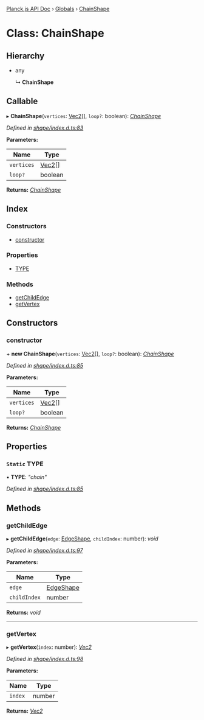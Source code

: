 [Planck.js API Doc](../README.md) › [Globals](../globals.md) › [ChainShape](chainshape.md)

# Class: ChainShape

## Hierarchy

* any

  ↳ **ChainShape**

## Callable

▸ **ChainShape**(`vertices`: [Vec2](vec2.md)[], `loop?`: boolean): *[ChainShape](chainshape.md)*

*Defined in [shape/index.d.ts:83](https://github.com/shakiba/planck.js/blob/038d425/lib/shape/index.d.ts#L83)*

**Parameters:**

Name | Type |
------ | ------ |
`vertices` | [Vec2](vec2.md)[] |
`loop?` | boolean |

**Returns:** *[ChainShape](chainshape.md)*

## Index

### Constructors

* [constructor](chainshape.md#constructor)

### Properties

* [TYPE](chainshape.md#static-type)

### Methods

* [getChildEdge](chainshape.md#getchildedge)
* [getVertex](chainshape.md#getvertex)

## Constructors

###  constructor

\+ **new ChainShape**(`vertices`: [Vec2](vec2.md)[], `loop?`: boolean): *[ChainShape](chainshape.md)*

*Defined in [shape/index.d.ts:85](https://github.com/shakiba/planck.js/blob/038d425/lib/shape/index.d.ts#L85)*

**Parameters:**

Name | Type |
------ | ------ |
`vertices` | [Vec2](vec2.md)[] |
`loop?` | boolean |

**Returns:** *[ChainShape](chainshape.md)*

## Properties

### `Static` TYPE

▪ **TYPE**: *"chain"*

*Defined in [shape/index.d.ts:85](https://github.com/shakiba/planck.js/blob/038d425/lib/shape/index.d.ts#L85)*

## Methods

###  getChildEdge

▸ **getChildEdge**(`edge`: [EdgeShape](edgeshape.md), `childIndex`: number): *void*

*Defined in [shape/index.d.ts:97](https://github.com/shakiba/planck.js/blob/038d425/lib/shape/index.d.ts#L97)*

**Parameters:**

Name | Type |
------ | ------ |
`edge` | [EdgeShape](edgeshape.md) |
`childIndex` | number |

**Returns:** *void*

___

###  getVertex

▸ **getVertex**(`index`: number): *[Vec2](vec2.md)*

*Defined in [shape/index.d.ts:98](https://github.com/shakiba/planck.js/blob/038d425/lib/shape/index.d.ts#L98)*

**Parameters:**

Name | Type |
------ | ------ |
`index` | number |

**Returns:** *[Vec2](vec2.md)*
